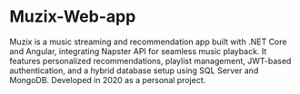 # Muzix-Web-app
Muzix is a music streaming and recommendation app built with .NET Core and Angular, integrating Napster API for seamless music playback. It features personalized recommendations, playlist management, JWT-based authentication, and a hybrid database setup using SQL Server and MongoDB. Developed in 2020 as a personal project.
